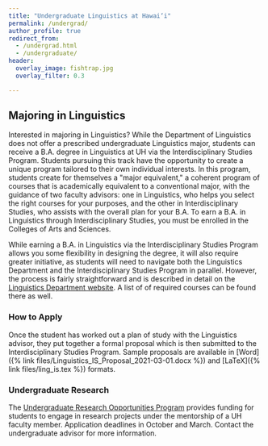 ```yaml
---
title: "Undergraduate Linguistics at Hawai‘i"
permalink: /undergrad/
author_profile: true
redirect_from:
  - /undergrad.html
  - /undergraduate/
header:
  overlay_image: fishtrap.jpg
  overlay_filter: 0.3

---
```


## Majoring in Linguistics

Interested in majoring in Linguistics? While the Department of Linguistics does not offer a prescribed undergraduate Linguistics major, students can receive a B.A. degree in Linguistics at UH via the Interdisciplinary Studies Program. 
Students pursuing this track have the opportunity to create a unique program tailored to their own individual interests.  In this program, students create for themselves a "major equivalent," a coherent program of courses that is academically equivalent to a conventional major, with the guidance of two faculty advisors:  one in Linguistics, who helps you select the right courses for your purposes, and the other in Interdisciplinary Studies, who assists with the overall plan for your B.A.  To earn a B.A. in Linguistics through Interdisciplinary Studies, you must be enrolled in the Colleges of Arts and Sciences.


While earning a B.A. in Linguistics via the Interdisciplinary Studies Program allows you some flexibility in designing the degree, it will also require greater initiative, as students will need to navigate both the Linguistics Department and the Interdisciplinary Studies Program in parallel. However, the process is fairly straightforward and is described in detail on the [Linguistics Department website](http://ling.hawaii.edu/application-procedure/). A list of of required courses can be found there as well.

### How to Apply

Once the student  has worked out a plan of study with the Linguistics advisor, they put together a formal proposal which is then submitted to the Interdisciplinary Studies Program. Sample proposals are available in [Word]({% link files/Linguistics_IS_Proposal_2021-03-01.docx %}) and [LaTeX]({% link files/ling_is.tex %}) formats. 

### Undergraduate Research

The [Undergraduate Research Opportunities Program](https://manoa.hawaii.edu/undergrad/urop/) provides funding for students to engage in research projects under the mentorship of a UH faculty member. Application deadlines in October and March. Contact the undergraduate advisor for more information.  